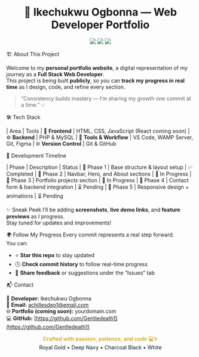 <h1 align="center">🚀 Ikechukwu Ogbonna — Web Developer Portfolio</h1>

<p align="center">
  <img src="https://img.shields.io/badge/Status-In%20Progress-0A1A2F?style=for-the-badge&logo=github&logoColor=D4AF37" />
  <img src="https://img.shields.io/badge/TechStack-FullStack-111111?style=for-the-badge&logo=visualstudiocode&logoColor=D4AF37" />
  <img src="https://img.shields.io/github/last-commit/Gentledeath1/your-repo-name?style=for-the-badge&color=D4AF37" />
</p>


🏗️ About This Project

Welcome to my **personal portfolio website**, a digital representation of my journey as a **Full Stack Web Developer**.  
This project is being built **publicly**, so you can **track my progress in real time** as I design, code, and refine every section.  

> “Consistency builds mastery — I’m sharing my growth one commit at a time.” 💡


🛠️ Tech Stack

|        Area     | Tools 
| 🎨 **Frontend** | HTML, CSS, JavaScript (React coming soon) 
| ⚙️ **Backend** | PHP & MySQL 
| 🧰 **Tools & Workflow** | VS Code, WAMP Server, Git, Figma 
| 🌐 **Version Control** | Git & GitHub 



 📅 Development Timeline

|    Phase   |           Description         | Status 
| 🔹 Phase 1 | Base structure & layout setup | ✅ Completed 
| 🔹 Phase 2 | Navbar, Hero, and About sections | 🚧 In Progress 
| 🔹 Phase 3 | Portfolio projects section | 🚧 In Progress 
| 🔹 Phase 4 | Contact form & backend integration | ⏳ Pending 
| 🔹 Phase 5 | Responsive design + animations | ⏳ Pending 


✨ Sneak Peek
I’ll be adding **screenshots**, **live demo links**, and **feature previews** as I progress.  
Stay tuned for updates and improvements!

🌍 Follow My Progress
Every commit represents a real step forward.  
You can:
- ⭐ **Star this repo** to stay updated  
- 🕓 **Check commit history** to follow real-time progress  
- 💬 **Share feedback** or suggestions under the “Issues” tab  


📬 Contact

💼 **Developer:** Ikechukwu Ogbonna  
📧 **Email:** achillesdeo1@email.com  
🌐 **Portfolio (coming soon):** yourdomain.com  
💻 **GitHub:** [https://github.com/Gentledeath1](https://github.com/Gentledeath1)


<p align="center">
  <b style="color:#D4AF37;">Crafted with passion, patience, and code 💻✨</b><br>
  <span style="color:#0A1A2F;">Royal Gold • Deep Navy • Charcoal Black • White</span>
</p>

